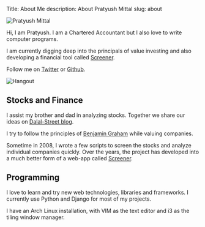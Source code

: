 Title: About Me
description: About Pratyush Mittal
slug: about

![Pratyush Mittal]({filename}/uploads/profile.jpg)

Hi, I am Pratyush. I am a Chartered Accountant but I also love to write computer programs.

I am currently digging deep into the principals of value investing and also developing a financial tool called [Screener][].

Follow me on [Twitter][] or [Github][].

![Hangout]({filename}/uploads/perfect.jpg)

## Stocks and Finance

I assist my brother and dad in analyzing stocks.
Together we share our ideas on [Dalal-Street blog][blog].

I try to follow the principles of [Benjamin Graham][graham]
while valuing companies.

Sometime in 2008, I wrote a few scripts to screen
the stocks and analyze individual companies quickly. Over the years, the project has developed into a much better form of a web-app called [Screener][].


## Programming

I love to learn and try new web technologies,
libraries and frameworks. I currently use Python
and Django for most of my projects.

I have an Arch Linux installation, with VIM as
the text editor and i3 as the tiling window manager.



[Screener]: http://www.screener.in
[Twitter]: http://www.twitter.com/faltoo
[Github]: https://github.com/pratyushmittal
[blog]: http://www.dalal-street.in
[graham]: http://en.wikipedia.org/wiki/Security_Analysis_(book)

